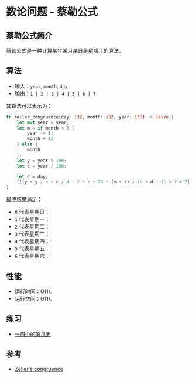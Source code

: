 # 数论问题 - 蔡勒公式

## 蔡勒公式简介

蔡勒公式是一种计算某年某月某日是星期几的算法。

## 算法

- 输入：`year`, `month`, `day`
- 输出：`1 | 2 | 3 | 4 | 5 | 6 | 7`

其算法可以表示为：

```rust
fn zeller_congruence(day: i32, month: i32, year: i32) -> usize {
    let mut year = year;
    let m = if month < 3 {
        year -= 1;
        month + 12
    } else {
        month
    };
    let y = year % 100;
    let c = year / 100;

    let d = day;
    (((y + y / 4 + c / 4 - 2 * c + 26 * (m + 1) / 10 + d - 1) % 7 + 7) % 7) as usize
}
```

最终结果满足：

- `0` 代表星期日；
- `1` 代表星期一；
- `2` 代表星期二；
- `3` 代表星期三；
- `4` 代表星期四；
- `5` 代表星期五；
- `6` 代表星期六；

## 性能

- 运行时间：O(1).
- 运行空间：O(1).

## 练习

- [一周中的第几天](https://leetcode-cn.com/problems/day-of-the-week/)

## 参考

- [Zeller's congruence](https://en.wikipedia.org/wiki/Zeller%27s_congruence)
